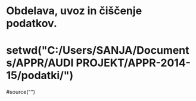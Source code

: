 # Obdelava, uvoz in čiščenje podatkov.

# setwd("C:/Users/SANJA/Documents/APPR/AUDI PROJEKT/APPR-2014-15/podatki/")

#source("")
